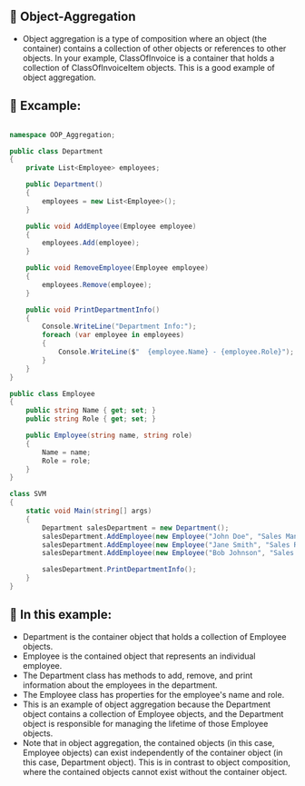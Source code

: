 ## 🐳 Object-Aggregation

- Object aggregation is a type of composition where an object (the container) contains a collection of other objects or references to other objects. In your example, ClassOfInvoice is a container that holds a collection of ClassOfInvoiceItem objects. This is a good example of object aggregation.


## 🐬 Excample:
```csharp

namespace OOP_Aggregation;

public class Department
{
    private List<Employee> employees;

    public Department()
    {
        employees = new List<Employee>();
    }

    public void AddEmployee(Employee employee)
    {
        employees.Add(employee);
    }

    public void RemoveEmployee(Employee employee)
    {
        employees.Remove(employee);
    }

    public void PrintDepartmentInfo()
    {
        Console.WriteLine("Department Info:");
        foreach (var employee in employees)
        {
            Console.WriteLine($"  {employee.Name} - {employee.Role}");
        }
    }
}

public class Employee
{
    public string Name { get; set; }
    public string Role { get; set; }

    public Employee(string name, string role)
    {
        Name = name;
        Role = role;
    }
}

class SVM
{
    static void Main(string[] args)
    {
        Department salesDepartment = new Department();
        salesDepartment.AddEmployee(new Employee("John Doe", "Sales Manager"));
        salesDepartment.AddEmployee(new Employee("Jane Smith", "Sales Representative"));
        salesDepartment.AddEmployee(new Employee("Bob Johnson", "Sales Engineer"));

        salesDepartment.PrintDepartmentInfo();
    }
}

```

## 🦊 In this example:

- Department is the container object that holds a collection of Employee objects.
- Employee is the contained object that represents an individual employee.
- The Department class has methods to add, remove, and print information about the employees in the department.
- The Employee class has properties for the employee's name and role.
- This is an example of object aggregation because the Department object contains a collection of Employee objects, and the Department object is responsible for managing the lifetime of those Employee objects.
- Note that in object aggregation, the contained objects (in this case, Employee objects) can exist independently of the container object (in this case, Department object). This is in contrast to object composition, where the contained objects cannot exist without the container object.